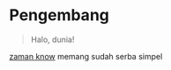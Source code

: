 # Pengembang
> Halo, dunia!

[zaman know](https://zaman.now.sh) memang sudah serba simpel
<!--stackedit_data:
eyJoaXN0b3J5IjpbLTgzOTcyNDIsNjg5NTY0MjM3XX0=
-->